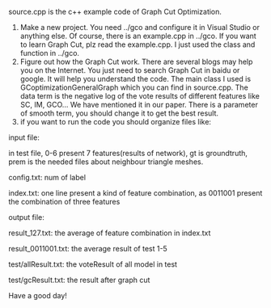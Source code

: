 source.cpp is the c++ example code of Graph Cut Optimization. 

1. Make a new project. You need ../gco and configure it in Visual Studio or anything else. Of course, there is an example.cpp in ../gco. If you want to learn Graph Cut, plz read the example.cpp. I just used the class and function in ../gco.
2. Figure out how the Graph Cut work. There are several blogs may help you on the Internet. You just need to search Graph Cut in baidu or google. It will help you understand the code. The main class I used is GCoptimizationGeneralGraph which you can find in source.cpp. The data term is the negative log of the vote results of different features like SC, IM, GCO... We have mentioned it in our paper. There is a parameter of smooth term, you should change it to get the best result. 
3. if you want to run the code you should organize files like:

input file:

in test file, 0-6 present 7 features(results of network), gt is groundtruth, prem is the needed files about neighbour triangle meshes.

config.txt: num of label

index.txt: one line present a kind of feature combination,
	   as 0011001 present the combination of three features

output file:

result_127.txt: the average of feature combination in index.txt

result_0011001.txt: the average result of test 1-5

test/allResult.txt: the voteResult of all model in test

test/gcResult.txt: the result after graph cut

Have a good day!

